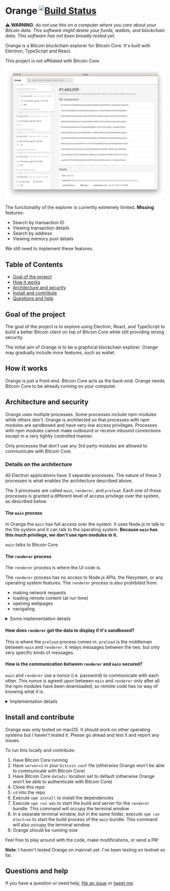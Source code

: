 # Orange [![Build Status](https://travis-ci.org/orange-org/orange.svg?branch=master)](https://travis-ci.org/orange-org/orange)

⚠️ **WARNING**: _do not use this on a computer where you care about your Bitcoin data. This software might delete your funds, wallets, and blockchain data. This software has not been broadly tested yet._

Orange is a Bitcoin blockchain explorer for Bitcoin Core. It's built with Electron, TypeScript and React.

This project is not affiliated with Bitcoin Core.

![Orange](./docs/orange.png)

The functionality of the explorer is currently extremely limited. **Missing** features:

- Search by transaction ID
- Viewing transaction details
- Search by address
- Viewing memory pool details

We still need to implement these features.

## Table of Contents

- [Goal of the project](#goal-of-the-project)
- [How it works](#how-it-works)
- [Architecture and security](#architecture-and-security)
- [Install and contribute](#install-and-contribute)
- [Questions and help](#questions-and-help)

## Goal of the project

The goal of the project is to explore using Electron, React, and TypeScript to build a better Bitcoin client on top of Bitcoin Core while still providing strong security.

The initial aim of Orange is to be a graphical blockchain explorer. Orange may gradually include more features, such as wallet.

## How it works

Orange is just a front-end. Bitcoin Core acts as the back-end. Orange needs Bitcoin Core to be already running on your computer.

## Architecture and security

Orange uses multiple processes. Some processes include npm modules while others don't. Orange is architected so that processes with npm modules are sandboxed and have very low access privileges. Processes with npm modules cannot make outbound or receive inbound connections except in a very tightly controlled manner.

Only processes that don't use any 3rd party modules are allowed to communicate with Bitcoin Core.

### Details on the architecture

All Electron applications have 3 separate processes. The nature of these 3 processes is what enables the architecture described above.

The 3 processes are called `main`, `renderer`, and `preload`. Each one of these processes is granted a different level of access privilege over the system, as described below.

#### The `main` process

In Orange the `main` has full access over the system. It uses Node.js to talk to the file system and it can talk to the operating system. **Because `main` has this much privilege, we don't use npm modules in it.**

`main` talks to Bitcoin Core.

#### The `renderer` process

The `renderer` process is where the UI code is.

The `renderer` process has no access to Node.js APIs, the filesystem, or any operating system features. The `renderer` process is also prohibited from:

- making network requests
- loading remote content (at run time)
- opening webpages
- navigating

<details><summary>Some implementation details</summary>

We implement the [security recommendations](https://electronjs.org/docs/tutorial/security?q=j#checklist-security-recommendations) provided by Electron. Many of these recommendations are particular to loading "remote content", that is content over the network. In Orange we disable networking completely, but we consider npm modules in the `renderer` process to be equivalent to "remote content" so we follow these recommendations as strictly as possible:

- Node integration is disabled
- Content isolation is enabled
- Web security is enabled
- A strict content security policy is provided
- Running insecure content is disabled
- No experimental Chromium or Blink features are used
- WebView creation is disabled
- Navigation is disabled
- The remote module is disabled

</details>

#### How does `renderer` get the data to display if it's sandboxed?

This is where the `preload` process comes in. `preload` is the middleman between `main` and `renderer`. It relays messages between the two, but only very specific kinds of messages.

#### How is the communication between `renderer` and `main` secured?

`main` and `renderer` use a nonce (i.e. password) to communicate with each other. This nonce is agreed upon between `main` and `renderer` only after all the npm modules have been downloaded, so remote code has no way of knowing what it is.

<details><summary>Implementation details</summary>

After the npm modules have been downloaded but before the Orange distributable is created, the string `__NONCE__` in the code will be replaced with a base64 encoded random bytes. Care has to be taken to make sure this nonce is only known to the local Orange code, not to the npm modules.

</details>

## Install and contribute

Orange was only tested on macOS. It should work on other operating systems but I haven't tested it. Please go ahead and test it and report any issues.

To run this locally and contribute:

1. Have Bitcoin Core running
1. Have `server=1` in your `bitcoin.conf` file (otherwise Orange won't be able to communicate with Bitcoin Core)
1. Have Bitcoin Core `datadir` location set to default (otherwise Orange won't be able to authenticate with Bitcoin Core)
1. Clone this repo
1. `cd` into the repo
1. Execute `npm install` to install the dependencies
1. Execute `npm run wds` to start the build and server for the `renderer` bundle. This command will occupy the terminal window
1. In a separate terminal window, but in the same folder, execute `npm run electron` to start the build process of the `main` bundle. This command will also occupy the terminal window
1. Orange should be running now

Feel free to play around with the code, make modifications, or send a PR!

**Note**: I haven't tested Orange on mainnet yet. I've been testing on testnet so far.

## Questions and help

If you have a question or need help, [file an issue](https://github.com/orange-org/orange/issues/new) or [tweet me](https://twitter.com/msafi).
